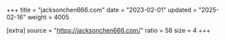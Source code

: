 +++
title = "jacksonchen666.com"
date = "2023-02-01"
updated = "2025-02-16"
weight = 4005

[extra]
source = "https://jacksonchen666.com/"
ratio = 58
size = 4
+++
